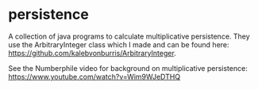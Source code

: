 # persistence
A collection of java programs to calculate multiplicative persistence.
They use the ArbitraryInteger class which I made and can be found here: https://github.com/kalebvonburris/ArbitraryInteger.

See the Numberphile video for background on multiplicative persistence: https://www.youtube.com/watch?v=Wim9WJeDTHQ
